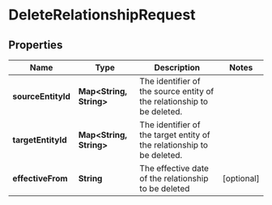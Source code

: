 

# DeleteRelationshipRequest

## Properties

Name | Type | Description | Notes
------------ | ------------- | ------------- | -------------
**sourceEntityId** | **Map&lt;String, String&gt;** | The identifier of the source entity of the relationship to be deleted. | 
**targetEntityId** | **Map&lt;String, String&gt;** | The identifier of the target entity of the relationship to be deleted. | 
**effectiveFrom** | **String** | The effective date of the relationship to be deleted |  [optional]



